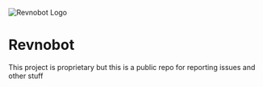 ![Revnobot Logo](https://cdn.discordapp.com/avatars/711582152940060859/411490a338c147e7c7b1c8a59739b37b.png?size=128 "Revnobot Logo")
# Revnobot
This project is proprietary but this is a public repo for reporting issues and other stuff

